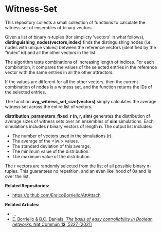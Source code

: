 # Witness-Set
This repository collects a small collection of functions to calculate the witness set of ensembles of binary vectors.

Given a list of binary n-tuples (for simplicty 'vectors' in what follows), **distinguishing_nodes(vectors,index)**
finds the distinguishing nodes (i.e. nodes with unique values) between the reference 
vectors (identified by the "index" id) and all the other vectors in the list.

The algorithm tests combinations of increasing length of indices. 
For each combination, it compares the values of the selected entries in the reference vector 
with the same entries in all the other attractors. 
    
If the values are different for all the other vectors, 
then the current combination of nodes is a witness set, and the function returns the IDs of the selected entries.

The function **avg_witness_set_size(vectors)** simply 
calculates the average witness set 
across the entire list of vectors.

**distribution_parameters_fixed_r (n, r, sim)** generates the distribution of average sizes of witness sets over an
ensembles of **sim** simulations. Each simulations includes **r** binary vectors of length **n**. 
The output list includes: 

* The number of vectors used in the simulations (r).
* The average of the <|w|> values.
* The standard deviation of this average.
* The minimum value of the distribution.
* The maximum value of the distribution.

The r vectors are randomly selected from the list of all possible binary n-tuples. This guarantees no repetition, and 
an even likelihood of 0s and 1s over the list.

**Related Repositories:**
* https://github.com/EnricoBorriello/AttAttach

**Related Articles:**
* ...
* [E. Borriello & B.C. Daniels, *The basis of easy controllability in Boolean networks*. Nat Commun **12**, 5227 (2021)](https://www.nature.com/articles/s41467-021-25533-3)
